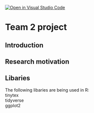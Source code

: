[![Open in Visual Studio Code](https://classroom.github.com/assets/open-in-vscode-2e0aaae1b6195c2367325f4f02e2d04e9abb55f0b24a779b69b11b9e10269abc.svg)](https://classroom.github.com/online_ide?assignment_repo_id=15730502&assignment_repo_type=AssignmentRepo)
# Team 2 project

## Introduction

## Research motivation

## Libaries 
The following libaries are being used in R:  
tinytex  
tidyverse  
ggplot2  



